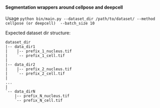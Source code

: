#### Segmentation wrappers around cellpose and deepcell

Usage `python bin/main.py --dataset_dir /path/to/dataset/ --method cellpose (or deepcell)  --batch_size 10`

Expected dataset dir structure:
```
dataset_dir
|-- data_dir1
|    |-- prefix_1_nucleus.tif
|    `-- prefix_1_cell.tif
|
|-- data_dir2
|    |-- prefix_2_nucleus.tif  
|    `-- prefix_2_cell.tif
|
...
| 
`-- data_dirN
    |-- prefix_N_nucleus.tif  
    `-- prefix_N_cell.tif      
```

